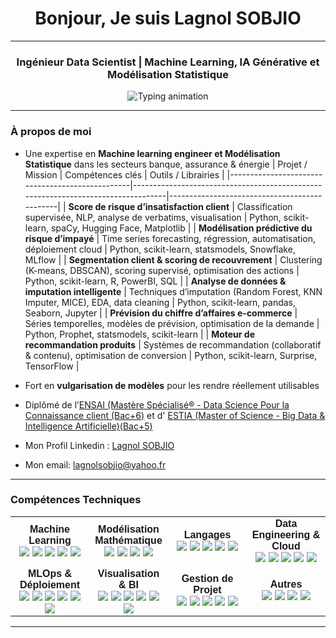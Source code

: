 <h1 align="center">Bonjour, Je suis Lagnol SOBJIO</h1>

---

<h3 align="center">Ingénieur Data Scientist | Machine Learning, IA Générative et Modélisation Statistique</h3>

<div align="center">
  <img src="https://readme-typing-svg.herokuapp.com?font=Fira+Code&weight=900&size=15&pause=50&color=00ADB5&center=true&vCenter=true&multiline=true&width=1000&lines=+Machine+Learning+%7C+IA+Générative+%7C+MLOps+%7C+Scoring+%7C+Data+Storytelling;+CI%2FCD+%7C+API+FastAPI+%7C+Streamlit...()" alt="Typing animation" />
</div>


---

###  À propos de moi

-  Une expertise en **Machine learning engineer et Modélisation Statistique** dans les secteurs banque, assurance & énergie
| Projet / Mission                                | Compétences clés                                                                 | Outils / Librairies                          |
|-------------------------------------------------|----------------------------------------------------------------------------------|----------------------------------------------|
| **Score de risque d’insatisfaction client**       | Classification supervisée, NLP, analyse de verbatims, visualisation              | Python, scikit-learn, spaCy, Hugging Face, Matplotlib |
| **Modélisation prédictive du risque d’impayé**    | Time series forecasting, régression, automatisation, déploiement cloud           | Python, scikit-learn, statsmodels, Snowflake, MLflow |
| **Segmentation client & scoring de recouvrement** | Clustering (K-means, DBSCAN), scoring supervisé, optimisation des actions        | Python, scikit-learn, R, PowerBI, SQL        |
| **Analyse de données & imputation intelligente**  | Techniques d’imputation (Random Forest, KNN Imputer, MICE), EDA, data cleaning   | Python, scikit-learn, pandas, Seaborn, Jupyter |
| **Prévision du chiffre d’affaires e-commerce**    | Séries temporelles, modèles de prévision, optimisation de la demande             | Python, Prophet, statsmodels, scikit-learn   |
| **Moteur de recommandation produits**             | Systèmes de recommandation (collaboratif & contenu), optimisation de conversion  | Python, scikit-learn, Surprise, TensorFlow   |
  

- Fort en **vulgarisation de modèles** pour les rendre réellement utilisables
- Diplômé  de l’[ENSAI (Mastère Spécialisé® - Data Science Pour la Connaissance client (Bac+6)](https://ensai.fr/mastere-specialise-data-science-pour-la-connaissance-client/) et d' [ESTIA (Master of Science - Big Data & Intelligence Artificielle)(Bac+5)](https://www.estia.fr/formations/master/masteres-specialises/msc-master-of-science-bihar-big-data-ai/)
- Mon Profil Linkedin :    [Lagnol SOBJIO](https://www.linkedin.com/in/lagnol-sobjio)
- Mon email:  lagnolsobjio@yahoo.fr

---


<h3>Compétences Techniques</h3>

<table align="center" style="width: 100%; text-align: center; font-family: sans-serif;">
  <tr>
    <td width="25%">
      <strong>Machine Learning</strong><br>
      <img src="https://img.shields.io/badge/scikit--learn-F7931E?style=for-the-badge&logo=scikit-learn&logoColor=white">
      <img src="https://img.shields.io/badge/XGBoost-ensemble-E53935?style=for-the-badge">
      <img src="https://img.shields.io/badge/LightGBM-boosting-4CAF50?style=for-the-badge">
      <img src="https://img.shields.io/badge/TensorFlow-FF6F00?style=for-the-badge&logo=TensorFlow&logoColor=white">
      <img src="https://img.shields.io/badge/PyTorch-EE4C2C?style=for-the-badge&logo=PyTorch&logoColor=white">
    </td>
    <td width="25%">
      <strong>Modélisation Mathématique</strong><br>
      <img src="https://img.shields.io/badge/ARIMA-Time_Series-007ACC?style=for-the-badge">
      <img src="https://img.shields.io/badge/Optimisation-Mathématique-009688?style=for-the-badge">
      <img src="https://img.shields.io/badge/Bayesien-Inférence-FF5722?style=for-the-badge">
      <img src="https://img.shields.io/badge/MCMC-Probabilistic-9C27B0?style=for-the-badge">
    </td>
    <td width="25%">
      <strong>Langages</strong><br>
      <img src="https://img.shields.io/badge/Python-3670A0?style=for-the-badge&logo=python&logoColor=ffdd54">
      <img src="https://img.shields.io/badge/R-276DC3?style=for-the-badge&logo=r&logoColor=white">
      <img src="https://img.shields.io/badge/SQL-07405e?style=for-the-badge&logo=postgresql&logoColor=white">
      <img src="https://img.shields.io/badge/Bash-4EAA25?style=for-the-badge&logo=gnubash&logoColor=white">
      <img src="https://img.shields.io/badge/PySpark-BigData-E25A1C?style=for-the-badge&logo=apachespark&logoColor=white">
    </td>
    <td width="25%">
      <strong>Data Engineering & Cloud</strong><br>
      <img src="https://img.shields.io/badge/AWS-FF9900?style=for-the-badge&logo=amazonaws&logoColor=white">
      <img src="https://img.shields.io/badge/Snowflake-56B9EB?style=for-the-badge&logo=snowflake&logoColor=white">
      <img src="https://img.shields.io/badge/Spark-E25A1C?style=for-the-badge&logo=apachespark&logoColor=white">
      <img src="https://img.shields.io/badge/Hadoop-66CCFF?style=for-the-badge&logo=apachehadoop&logoColor=white">
      <img src="https://img.shields.io/badge/GCP-4285F4?style=for-the-badge&logo=googlecloud&logoColor=white">
    </td>
  </tr>
  <tr>
    <td>
      <strong>MLOps & Déploiement</strong><br>
      <img src="https://img.shields.io/badge/FastAPI-009688?style=for-the-badge">
      <img src="https://img.shields.io/badge/Docker-2496ED?style=for-the-badge&logo=docker&logoColor=white">
      <img src="https://img.shields.io/badge/Airflow-017CEE?style=for-the-badge&logo=apacheairflow&logoColor=white">
      <img src="https://img.shields.io/badge/Streamlit-F14C8D?style=for-the-badge&logo=streamlit&logoColor=white">
      <img src="https://img.shields.io/badge/MLflow-F65E3B?style=for-the-badge">
      <img src="https://img.shields.io/badge/Kubernetes-326CE5?style=for-the-badge&logo=kubernetes&logoColor=white">
    </td>
    <td>
      <strong>Visualisation & BI</strong><br>
      <img src="https://img.shields.io/badge/PowerBI-F2C811?style=for-the-badge&logo=powerbi&logoColor=white">
      <img src="https://img.shields.io/badge/Tableau-E97627?style=for-the-badge&logo=tableau&logoColor=white">
      <img src="https://img.shields.io/badge/Matplotlib-11557C?style=for-the-badge">
      <img src="https://img.shields.io/badge/Seaborn-4C72B0?style=for-the-badge">
      <img src="https://img.shields.io/badge/Plotly-3F4F75?style=for-the-badge">
      <img src="https://img.shields.io/badge/Dash-119DFF?style=for-the-badge">
    </td>
    <td>
      <strong>Gestion de Projet</strong><br>
      <img src="https://img.shields.io/badge/Agile/Scrum-795548?style=for-the-badge">
      <img src="https://img.shields.io/badge/Git-F05032?style=for-the-badge&logo=git&logoColor=white">
      <img src="https://img.shields.io/badge/CI/CD-0A66C2?style=for-the-badge">
      <img src="https://img.shields.io/badge/Markdown-000000?style=for-the-badge&logo=markdown&logoColor=white">
      <img src="https://img.shields.io/badge/Sphinx-3C3C3C?style=for-the-badge">
    </td>
    <td>
      <strong>Autres</strong><br>
      <img src="https://img.shields.io/badge/Data_Governance-607D8B?style=for-the-badge">
      <img src="https://img.shields.io/badge/ML_Lifecycle-3E4E88?style=for-the-badge">
      <img src="https://img.shields.io/badge/DVC-945DD6?style=for-the-badge">
      <img src="https://img.shields.io/badge/ONNX-005CED?style=for-the-badge">
    </td>
  </tr>
</table>




---




